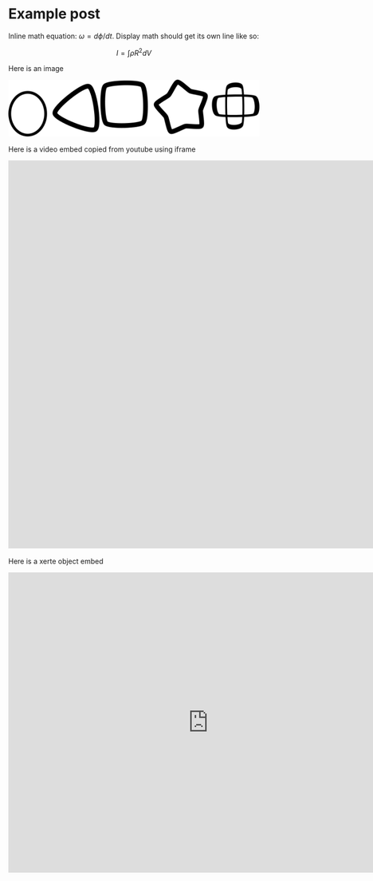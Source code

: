 # Example post

Inline math equation: $\omega = d\phi / dt$. Display
math should get its own line like so:

$$I = \int \rho R^{2} dV$$

Here is an image

![example image](bitmap.png "An exemplary image")

Here is a video embed copied from youtube using iframe

<iframe width="1903" height="778" src="https://www.youtube.com/embed/N7d_RWyOv20" frameborder="0" allow="accelerometer; autoplay; encrypted-media; gyroscope; picture-in-picture" allowfullscreen></iframe>


Here is a xerte object embed

<iframe src="https://xerte.bath.ac.uk/play.php?template_id=635" width="802" height="602" frameborder="0" style="float:left; position:relative; top:0px; left:0px; z-index:0;"></iframe>
